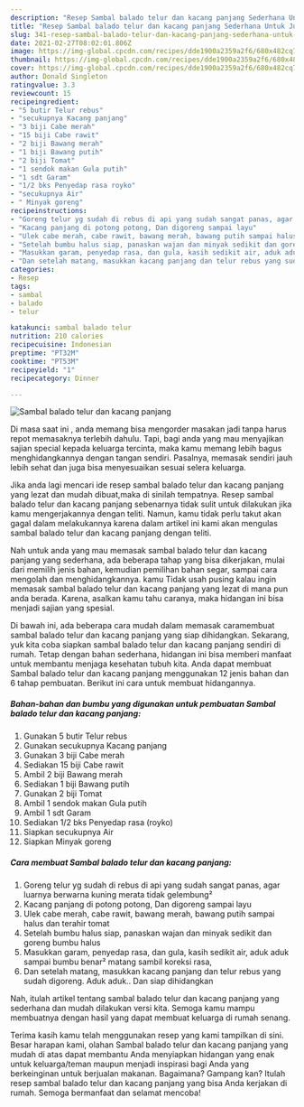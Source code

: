 ```yaml
---
description: "Resep Sambal balado telur dan kacang panjang Sederhana Untuk Jualan"
title: "Resep Sambal balado telur dan kacang panjang Sederhana Untuk Jualan"
slug: 341-resep-sambal-balado-telur-dan-kacang-panjang-sederhana-untuk-jualan
date: 2021-02-27T08:02:01.806Z
image: https://img-global.cpcdn.com/recipes/dde1900a2359a2f6/680x482cq70/sambal-balado-telur-dan-kacang-panjang-foto-resep-utama.jpg
thumbnail: https://img-global.cpcdn.com/recipes/dde1900a2359a2f6/680x482cq70/sambal-balado-telur-dan-kacang-panjang-foto-resep-utama.jpg
cover: https://img-global.cpcdn.com/recipes/dde1900a2359a2f6/680x482cq70/sambal-balado-telur-dan-kacang-panjang-foto-resep-utama.jpg
author: Donald Singleton
ratingvalue: 3.3
reviewcount: 15
recipeingredient:
- "5 butir Telur rebus"
- "secukupnya Kacang panjang"
- "3 biji Cabe merah"
- "15 biji Cabe rawit"
- "2 biji Bawang merah"
- "1 biji Bawang putih"
- "2 biji Tomat"
- "1 sendok makan Gula putih"
- "1 sdt Garam"
- "1/2 bks Penyedap rasa royko"
- "secukupnya Air"
- " Minyak goreng"
recipeinstructions:
- "Goreng telur yg sudah di rebus di api yang sudah sangat panas, agar luarnya berwarna kuning merata tidak gelembung²"
- "Kacang panjang di potong potong, Dan digoreng sampai layu"
- "Ulek cabe merah, cabe rawit, bawang merah, bawang putih sampai halus dan terahir tomat"
- "Setelah bumbu halus siap, panaskan wajan dan minyak sedikit dan goreng bumbu halus"
- "Masukkan garam, penyedap rasa, dan gula, kasih sedikit air, aduk aduk sampai bumbu benar² matang sambil koreksi rasa,"
- "Dan setelah matang, masukkan kacang panjang dan telur rebus yang sudah digoreng. Aduk aduk.. Dan siap dihidangkan"
categories:
- Resep
tags:
- sambal
- balado
- telur

katakunci: sambal balado telur 
nutrition: 210 calories
recipecuisine: Indonesian
preptime: "PT32M"
cooktime: "PT53M"
recipeyield: "1"
recipecategory: Dinner

---
```



![Sambal balado telur dan kacang panjang](https://img-global.cpcdn.com/recipes/dde1900a2359a2f6/680x482cq70/sambal-balado-telur-dan-kacang-panjang-foto-resep-utama.jpg)

Di masa  saat ini , anda memang bisa mengorder masakan jadi tanpa harus repot memasaknya terlebih dahulu. Tapi, bagi anda yang mau menyajikan sajian special kepada keluarga tercinta, maka kamu memang lebih bagus menghidangkannya dengan tangan sendiri. Pasalnya, memasak sendiri jauh lebih sehat dan juga bisa menyesuaikan sesuai selera keluarga.

Jika anda lagi mencari ide resep sambal balado telur dan kacang panjang yang lezat dan mudah dibuat,maka di sinilah tempatnya. Resep sambal balado telur dan kacang panjang  sebenarnya tidak sulit untuk dilakukan jika kamu mengerjakannya dengan teliti. Namun, kamu tidak perlu takut akan gagal dalam melakukannya 
karena dalam artikel ini kami akan mengulas sambal balado telur dan kacang panjang dengan teliti.  



Nah untuk anda yang mau memasak sambal balado telur dan kacang panjang yang sederhana, ada beberapa tahap yang bisa dikerjakan, mulai dari memilih jenis bahan, kemudian pemilihan bahan segar, sampai cara mengolah dan menghidangkannya. kamu Tidak usah pusing kalau ingin memasak sambal balado telur dan kacang panjang yang lezat di mana pun anda berada. Karena, asalkan kamu  tahu caranya, maka hidangan ini bisa menjadi sajian yang spesial.

Di bawah ini, ada beberapa cara mudah dalam memasak caramembuat sambal balado telur dan kacang panjang yang siap dihidangkan. Sekarang, yuk kita coba siapkan sambal balado telur dan kacang panjang sendiri di rumah. Tetap dengan bahan sederhana, hidangan ini bisa memberi manfaat untuk membantu menjaga kesehatan tubuh kita. Anda dapat membuat Sambal balado telur dan kacang panjang menggunakan 12 jenis bahan dan 6 tahap pembuatan. Berikut ini cara untuk membuat hidangannya.

<!--inarticleads1-->

##### Bahan-bahan dan bumbu yang digunakan untuk pembuatan Sambal balado telur dan kacang panjang:

1. Gunakan 5 butir Telur rebus
1. Gunakan secukupnya Kacang panjang
1. Gunakan 3 biji Cabe merah
1. Sediakan 15 biji Cabe rawit
1. Ambil 2 biji Bawang merah
1. Sediakan 1 biji Bawang putih
1. Gunakan 2 biji Tomat
1. Ambil 1 sendok makan Gula putih
1. Ambil 1 sdt Garam
1. Sediakan 1/2 bks Penyedap rasa (royko)
1. Siapkan secukupnya Air
1. Siapkan  Minyak goreng




<!--inarticleads2-->

##### Cara membuat Sambal balado telur dan kacang panjang:

1. Goreng telur yg sudah di rebus di api yang sudah sangat panas, agar luarnya berwarna kuning merata tidak gelembung²
1. Kacang panjang di potong potong, Dan digoreng sampai layu
1. Ulek cabe merah, cabe rawit, bawang merah, bawang putih sampai halus dan terahir tomat
1. Setelah bumbu halus siap, panaskan wajan dan minyak sedikit dan goreng bumbu halus
1. Masukkan garam, penyedap rasa, dan gula, kasih sedikit air, aduk aduk sampai bumbu benar² matang sambil koreksi rasa,
1. Dan setelah matang, masukkan kacang panjang dan telur rebus yang sudah digoreng. Aduk aduk.. Dan siap dihidangkan




Nah, itulah artikel tentang  sambal balado telur dan kacang panjang  yang sederhana dan mudah dilakukan versi kita. Semoga kamu mampu membuatnya dengan hasil yang dapat membuat keluarga di rumah senang. 

Terima kasih kamu telah menggunakan resep yang kami tampilkan di sini. Besar harapan kami, olahan  Sambal balado telur dan kacang panjang yang mudah di atas dapat membantu Anda menyiapkan hidangan yang enak untuk keluarga/teman maupun menjadi inspirasi bagi Anda yang berkeinginan untuk berjualan makanan. Bagaimana? Gampang kan? Itulah resep sambal balado telur dan kacang panjang yang bisa Anda kerjakan di rumah. Semoga bermanfaat dan selamat mencoba!

